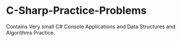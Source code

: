 # C-Sharp-Practice-Problems
Contains Very small C# Console Applications and Data Structures and Algorithms Practice.
